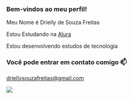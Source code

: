 ### Bem-vindos ao meu perfil!

Meu Nome é Drielly de Souza Freitas 

Estou Estudando na [Alura](https://alura.com.br)

Estou desenvolvendo estudos de tecnologia 


### Você pode entrar em contato comigo 📫

driellysouzafreitas@gmail.com

![](https://media1.tenor.com/m/7kEhf59AG24AAAAC/dance-happy-dance.gif)




